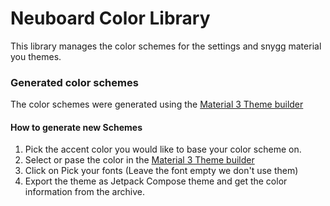 # Neuboard Color Library

This library manages the color schemes for the settings and snygg material you themes.

### Generated color schemes

The color schemes were generated using
the [Material 3 Theme builder](https://material-foundation.github.io/material-theme-builder/)

#### How to generate new Schemes

1. Pick the accent color you would like to base your color scheme on.
2. Select or pase the color in
   the [Material 3 Theme builder](https://material-foundation.github.io/material-theme-builder/)
3. Click on Pick your fonts (Leave the font empty we don't use them)
4. Export the theme as Jetpack Compose theme and get the color information from the archive.

